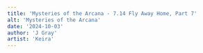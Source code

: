```yaml
---
title: 'Mysteries of the Arcana - 7.14 Fly Away Home, Part 7'
alt: 'Mysteries of the Arcana'
date: '2024-10-03'
author: 'J Gray'
artist: 'Keira'
---
```

